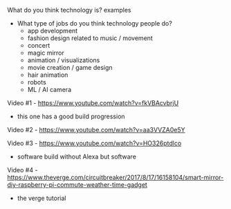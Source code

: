 What do you think technology is? examples
- What type of jobs do you think technology people do?
  - app development
  - fashion design related to music / movement
  - concert
  - magic mirror
  - animation / visualizations
  - movie creation / game design
  - hair animation
  - robots
  - ML / AI camera


Video #1 - https://www.youtube.com/watch?v=fkVBAcvbrjU
- this one has a good build progression

Video #2 - https://www.youtube.com/watch?v=aa3VVZA0e5Y

Video #3 - https://www.youtube.com/watch?v=HO326ptdlco
- software build without Alexa but software

Video #4 - https://www.theverge.com/circuitbreaker/2017/8/17/16158104/smart-mirror-diy-raspberry-pi-commute-weather-time-gadget
- the verge tutorial 
